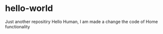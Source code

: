 # hello-world
Just another repositiry
Hello Human,
I am made a change the code of Home functionality
